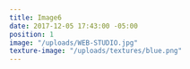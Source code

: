 ```yaml
---
title: Image6
date: 2017-12-05 17:43:00 -05:00
position: 1
image: "/uploads/WEB-STUDIO.jpg"
texture-image: "/uploads/textures/blue.png"
---
```


